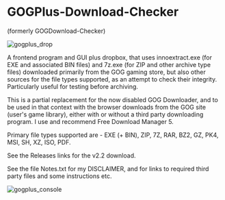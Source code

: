 # GOGPlus-Download-Checker
(formerly GOGDownload-Checker)

![gogplus_drop](https://github.com/Twombs/GOGPlus-Download-Checker/blob/master/GOGPlus_drop.png?raw=true)

A frontend program and GUI plus dropbox, that uses innoextract.exe (for EXE and associated BIN files) and 7z.exe (for ZIP and other archive type files) downloaded primarily from the GOG gaming store, but also other sources for the file types supported, as an attempt to check their integrity. Particularly useful for testing before archiving.

This is a partial replacement for the now disabled GOG Downloader, and to be used in that context with the browser downloads from the GOG site (user's game library), either with or without a third party downloading program. I use and recommend Free Download Manager 5.

Primary file types supported are - EXE (+ BIN), ZIP, 7Z, RAR, BZ2, GZ, PK4, MSI, SH, XZ, ISO, PDF.

See the Releases links for the v2.2 download.

See the file Notes.txt for my DISCLAIMER, and for links to required third party files and some instructions etc.

![gogplus_console](https://github.com/Twombs/GOGPlus-Download-Checker/blob/master/GOGPlus_console.png?raw=true)
